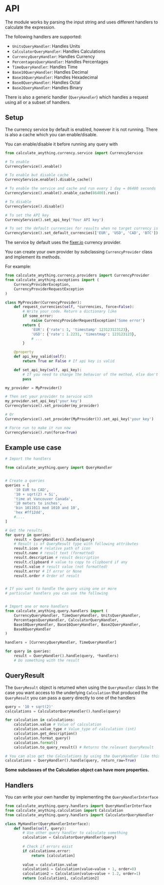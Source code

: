 # API

The module works by parsing the input string and uses different handlers to calculate the expression.

The following handlers are supported:
- `UnitsQueryHandler`: Handles Units
- `CalculatorQueryHandler`: Handles Calculations
- `CurrencyQueryHandler`: Handles Currency
- `PercentagesQueryHandler`: Handles Percentages
- `TimeQueryHandler`: Handles Time
- `Base10QueryHandler`: Handles Decimal
- `Base16QueryHandler`: Handles Hexadecimal
- `Base8QueryHandler`: Handles Octal
- `Base2QueryHandler`: Handles Binary

There is also a generic handler (`QueryHandler`) which handles a request using all or a subset of handlers.

## Setup

The currency service by default is enabled, however it is not running.
There is also a cache which you can enable/disable.

You can enable/disable it before running any query with
```python
from calculate_anything.currency.service import CurrencyService

# To enable
CurrencyService().enable()

# To enable but disable cache
CurrencyService.enable().disable_cache()

# To enable the service and cache and run every 1 day = 86400 seconds
CurrencyService().enable().enable_cache(86400).run()

# To disable
CurrencyService().disable()

# To set the API key
CurrencyService().set_api_key('Your API key')

# To set the default currencies for results when no target currency is set.
CurrencyService().set_default_currencies(['EUR', 'USD', 'CAD', 'BTC'])
```

The service by default uses the [fixer.io](https://fixer.io) currency provider.

You can create your own provider by subclassing `CurrencyProvider` class and implement its methods.

For example:
```python
from calculate_anything.currency.providers import CurrencyProvider
from calculate_anything.exceptions import (
    CurrencyProviderException,
    CurrencyProviderRequestException
)

class MyProvider(CurrencyProvider):
    def request_currencies(self, *currencies, force=False):
        # Write your code. Return a dictionary like
        if some_error:
            raise CurrencyProviderRequestException('Some error')
        return {
            'EUR': {'rate': 1, 'timestamp' 123123123123},
            'USD': {'rate': 1.2231, 'timestmap': 123123123},
            # ...
        }

    @property
    def api_key_valid(self):
        return True or False # If api key is valid

    def set_api_key(self, api_key):
        # If you need to change the behavior of the method, else don't implement.
        pass

my_provider = MyProvider()

# Then set your provider to service with
my_provider.set_api_key('your key')
CurrencyService().set_provider(my_provider)

# Or
CurrencyService().set_provider(MyProvider()).set_api_key('your key')

# Force run to make it run now
CurrencyService().run(force=True)
```

## Example use case

```python
# Import the handlers

from calculate_anything.query import QueryHandler


# Create a queries
queries = [
    '10 EUR to CAD',
    '10 + sqrt(2) + 5i',
    'time at Vancouver Canada',
    '10 meters to inches',
    'bin 1011011 mod 1010 and 10',
    'hex #ff12dd',
    #....
]

# Get the results
for query in queries:
    result = QueryHandler().handle(query)
    # Result is of QueryResult type with following attributes
    result.icon # relative path of icon
    result.name # result text (formatted)
    result.description # result description
    result.clipboard # value to copy to clipboard if any
    result.value # result value (not formatted)
    result.error # If error or None
    result.order # Order of result


# If you want to handle the query using one or more
# particular handlers you can use the following


# Import one or more handlers
from calculate_anything.query.handlers import (
    CurrencyQueryHandler, TimeQueryHandler, UnitsQueryHandler,
    PercentagesQueryHandler, CalculatorQueryHandler,
    Base10QueryHandler, Base16QueryHandler, Base2QueryHandler,
    Base8QueryHandler
)

handlers = [CurrencyQueryHandler, TimeQueryHandler]

for query in queries:
    result = QueryHandler().handle(query, *handlers)
    # Do something with the result
```

## QueryResult

The `QueryResult` object is returned when using the `QueryHandler` class
In the case you want access to the underlying `Calculation` that produced the `QueryResult` you can pass a query directly to one of the handlers

```python
query = '10 + sqrt(2)'
calculations = CalculatorQueryHandler().handle(query)

for calculation in calculations:
    calculation.value # Value of calculation
    calculation.value_type # Value_type of calculation (int)
    calculation.get_description()
    calculation.format_query()
    calculation.format()
    calculation.to_query_result() # Returns the relevant QueryResult

# You can also get the Calculations by using the QueryHandler like this
calculations = QueryHandler().handle(query, return_raw=True)
```

**Some subclasses of the Calculation object can have more properties.**

## Handlers

You can write your own handler by implementing the `QueryHandlerInterface`

```python
from calculate_anything.query.handlers import QueryHandlerInterface
from calculate_anything.calculation import Calculation
from calculate_anything.query.handlers import CalculatorQueryHandler

class MyHandler(QueryHandlerInterface):
    def handle(self, query):
        # Use other query handler to calculate something
        calculation = CalculatorQueryHandler(query)
        
        # Check if errors exist
        if calculatione.error:
            return [calculation]
        
        value = calculation.value
        calculation1 = Calculation(value=value + 1, order=0)
        calculation2 = Calculation(value=value + 1.2, order=1)
        return [calculation1, calculation2]
```